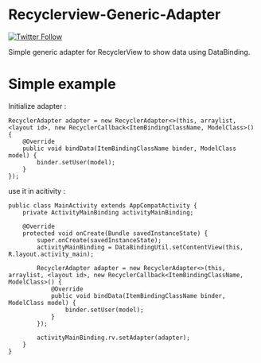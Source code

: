 # Recyclerview-Generic-Adapter

[![Twitter Follow](https://img.shields.io/twitter/follow/shields_io.svg?style=social&label=Follow&maxAge=2592000)](https://twitter.com/ravi_rupareliya)

Simple generic adapter for RecyclerView to show data using DataBinding.

# Simple example

Initialize adapter :

    RecyclerAdapter adapter = new RecyclerAdapter<>(this, arraylist, <layout id>, new RecyclerCallback<ItemBindingClassName, ModelClass>() {
        @Override
        public void bindData(ItemBindingClassName binder, ModelClass model) {
            binder.setUser(model);
        }
    });
    
use it in acitivity :

   
    public class MainActivity extends AppCompatActivity {
        private ActivityMainBinding activityMainBinding;
        
        @Override
        protected void onCreate(Bundle savedInstanceState) {
            super.onCreate(savedInstanceState);
            activityMainBinding = DataBindingUtil.setContentView(this, R.layout.activity_main);
            
            RecyclerAdapter adapter = new RecyclerAdapter<>(this, arraylist, <layout id>, new RecyclerCallback<ItemBindingClassName, ModelClass>() {
                @Override
                public void bindData(ItemBindingClassName binder, ModelClass model) {
                    binder.setUser(model);
                }
            });
            
            activityMainBinding.rv.setAdapter(adapter);
        }
    }
